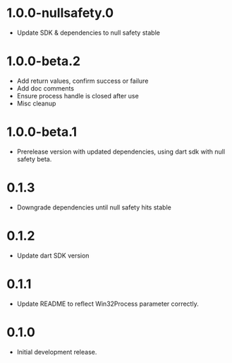 # 1.0.0-nullsafety.0

- Update SDK & dependencies to null safety stable

# 1.0.0-beta.2

- Add return values, confirm success or failure
- Add doc comments
- Ensure process handle is closed after use
- Misc cleanup

# 1.0.0-beta.1

- Prerelease version with updated dependencies, using dart sdk with null safety beta.

# 0.1.3

- Downgrade dependencies until null safety hits stable

# 0.1.2

- Update dart SDK version

# 0.1.1

- Update README to reflect Win32Process parameter correctly.

# 0.1.0

- Initial development release.
